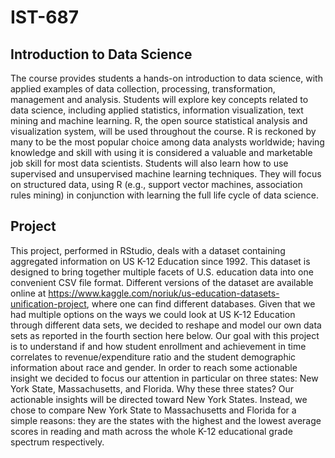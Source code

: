 # IST-687
## Introduction to Data Science
The course provides students a hands-on introduction to data science, with applied examples of data collection, processing, transformation, management and analysis. Students will explore key concepts related to data science, including applied statistics, information visualization, text mining and machine learning. R, the open source statistical analysis and visualization system, will be used throughout the course. R is reckoned by many to be the most popular choice among data analysts worldwide; having knowledge and skill with using it is considered a valuable and marketable job skill for most data scientists. Students will also learn how to use supervised and unsupervised machine learning techniques. They will focus on structured data, using R (e.g., support vector machines, association rules mining) in conjunction with learning the full life cycle of data science.
## Project 
This project, performed in RStudio, deals with a dataset containing aggregated information on US K-12 Education since 1992. This dataset is designed to bring together multiple facets of U.S. education data into one convenient CSV file format. Different versions of the dataset are available online at https://www.kaggle.com/noriuk/us-education-datasets-unification-project, where one can find different databases. Given that we had multiple options on the ways we could look at US K-12 Education through different data sets, we decided to reshape and model our own data sets as reported in the fourth section here below. 
Our goal with this project is to understand if and how student enrollment and achievement in time correlates to revenue/expenditure ratio and the student demographic information about race and gender. In order to reach some actionable insight we decided to focus our attention in particular on three states: New York State, Massachusetts, and Florida. Why these three states? Our actionable insights will be directed toward New York States. Instead, we chose to compare New York State to Massachusetts and Florida for a simple reasons: they are the states with the highest and the lowest average scores in reading and math across the whole K-12 educational grade spectrum respectively. 

